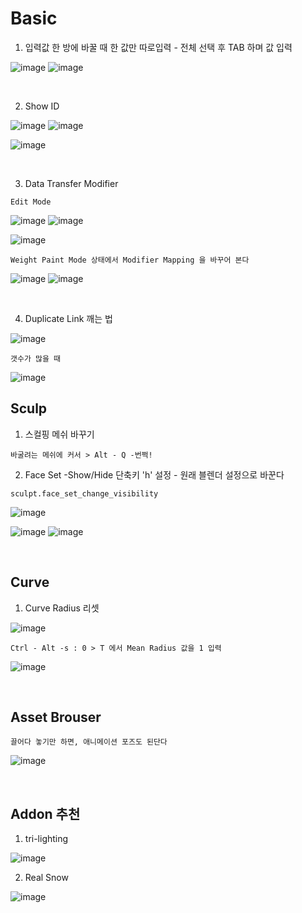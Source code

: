 Basic
======

1. 입력값 한 방에 바꿀 때 한 값만 따로입력 - 전체 선택 후 TAB 하며 값 입력

![image](https://user-images.githubusercontent.com/30430227/143843704-774493bb-d855-4411-9a40-3478f3fc5e19.png)
![image](https://user-images.githubusercontent.com/30430227/143843850-924c2d31-244c-4dc2-bf50-eb1cc5337181.png)

<br>

2. Show ID

![image](https://user-images.githubusercontent.com/30430227/144799109-a3246372-7118-40db-b7c2-1a77d9dc2e55.png)
![image](https://user-images.githubusercontent.com/30430227/144799197-936e18b7-99cd-4e03-b738-f672cb13690c.png)

![image](https://user-images.githubusercontent.com/30430227/144799151-10c2783f-fe13-4436-87fa-619bcba386e4.png)

<br>

3. Data Transfer Modifier

`Edit Mode`

![image](https://user-images.githubusercontent.com/30430227/145022194-cd514eff-6064-4af6-b65c-84b463e0b3ad.png)
![image](https://user-images.githubusercontent.com/30430227/145022060-5de96eb2-b23e-4950-ac90-af6051803f53.png)

![image](https://user-images.githubusercontent.com/30430227/145022627-db9df6e3-e620-4ba7-aa57-217a1e4edd04.png)

`Weight Paint Mode 상태에서 Modifier Mapping 을 바꾸어 본다`

![image](https://user-images.githubusercontent.com/30430227/145024053-a5968020-e583-4af6-a28a-42b018275d02.png)
![image](https://user-images.githubusercontent.com/30430227/145024222-d49ae928-0dee-4a42-925e-6d824246ff45.png)

<br>

4. Duplicate Link 깨는 법 

![image](https://user-images.githubusercontent.com/30430227/145061318-84b4ee5d-4365-41e2-b813-5ab36b0eda9b.png)

`갯수가 많을 때`

![image](https://user-images.githubusercontent.com/30430227/145061454-0c11b232-25ef-4083-b7af-4f5598d04fb2.png)


Sculp
-------

1. 스컬핑 메쉬 바꾸기

`바굴려는 메쉬에 커서 > Alt - Q -번쩍!`

2. Face Set -Show/Hide 단축키 'h' 설정 - 원래 블렌더 설정으로 바꾼다

`sculpt.face_set_change_visibility`

![image](https://user-images.githubusercontent.com/30430227/143410304-ace387e8-ec47-46ea-b660-1e448f5b465d.png)

![image](https://user-images.githubusercontent.com/30430227/143422468-e1cf50a6-06f7-435d-a583-686fc1506057.png)
![image](https://user-images.githubusercontent.com/30430227/143422493-d222eb93-f7f4-4e06-a35c-94e205f5a203.png)



<br>

Curve 
---------

1. Curve Radius 리셋

![image](https://user-images.githubusercontent.com/30430227/142765771-4586339d-4bcd-46c7-984a-8d0b2bc3f6df.png)

`Ctrl - Alt -s : 0 > T 에서 Mean Radius 값을 1 입력`

![image](https://user-images.githubusercontent.com/30430227/142765859-8a211177-a517-4373-9e2e-65460432db91.png)

<br>

Asset Brouser 
--------------

`끌어다 놓기만 하면, 애니메이션 포즈도 된단다`

![image](https://user-images.githubusercontent.com/30430227/143679278-50e4df69-b0a5-4c0e-adbb-4cd5a47a9cb2.png)

<br>

Addon 추천
------------

1. tri-lighting

![image](https://user-images.githubusercontent.com/30430227/143679350-dd56bc35-d1c0-4625-8dc0-625d5b71fef0.png)

2. Real Snow 

![image](https://user-images.githubusercontent.com/30430227/143679718-2d22cc79-f7bf-457e-a554-c799750e8a07.png)


